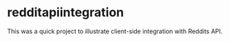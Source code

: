 # redditapiintegration
This was a quick project to illustrate client-side integration with Reddits API.
